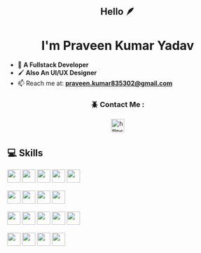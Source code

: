 <h2 align="center">Hello 🪶</h2>
<h1 align="center">I'm Praveen Kumar Yadav</h1>

- 🌱 **A Fullstack Developer**
- 🖌️ **Also An UI/UX Designer**
- 📫 Reach me at: **praveen.kumar835302@gmail.com**

<h3 align="center">🪲 Contact Me : </h3>
<p align="center">
<a href="https://www.linkedin.com/in/praveen-kumar-ba4421230/" target="blank"><img src="https://img.shields.io/badge/linkedin-%230077B5.svg?style=for-the-badge&logo=linkedin&logoColor=white" alt="https://www.linkedin.com/in/praveen-kumar-ba4421230/" style="margin-bottom: 4px;" height="30px"/></a>
</p>
  
## 💻 Skills
<p>
<img src="https://img.shields.io/badge/java-%23ED8B00.svg?style=for-the-badge&logo=java&logoColor=white" style="margin-bottom: 4px;" height="30px">
<img src="https://img.shields.io/badge/kotlin-%237F52FF.svg?style=for-the-badge&logo=kotlin&logoColor=white" style="margin-bottom: 4px;" height="30px">
<img src="https://img.shields.io/badge/javascript-%23323330.svg?style=for-the-badge&logo=javascript&logoColor=%23F7DF1E" style="margin-bottom: 4px;" height="30px">
<img src="https://img.shields.io/badge/c-%2300599C.svg?style=for-the-badge&logo=c&logoColor=white" style="margin-bottom: 4px;" height="30px">
<img src="https://img.shields.io/badge/dart-%230175C2.svg?style=for-the-badge&logo=dart&logoColor=white" style="margin-bottom: 4px;" height="30px">
</p>


<p>
<img src="https://img.shields.io/badge/html5-%23E34F26.svg?style=for-the-badge&logo=html5&logoColor=white" style="margin-bottom: 4px;" height="30px">
<img src="https://img.shields.io/badge/css3-%231572B6.svg?style=for-the-badge&logo=css3&logoColor=white" style="margin-bottom: 4px;" height="30px">
<img src="https://img.shields.io/badge/bootstrap-%23563D7C.svg?style=for-the-badge&logo=bootstrap&logoColor=white" style="margin-bottom: 4px;" height="30px">
<img src="https://img.shields.io/badge/tailwindcss-%2338B2AC.svg?style=for-the-badge&logo=tailwind-css&logoColor=white" style="margin-bottom: 4px;" height="30px">
</p>
  
 
<p>
<img src="https://img.shields.io/badge/figma-%23F24E1E.svg?style=for-the-badge&logo=figma&logoColor=white" style="margin-bottom: 4px;" height="30px">
<img src="https://img.shields.io/badge/LeetCode-000000?style=for-the-badge&logo=LeetCode&logoColor=#d16c06" style="margin-bottom: 4px;" height="30px">
<img src="https://img.shields.io/badge/git-%23F05033.svg?style=for-the-badge&logo=git&logoColor=white" style="margin-bottom: 4px;" height="30px">
<img src="https://img.shields.io/badge/AWS-%23FF9900.svg?style=for-the-badge&logo=amazon-aws&logoColor=white" style="margin-bottom: 4px;" height="30px">
<img src="https://img.shields.io/badge/firebase-%23039BE5.svg?style=for-the-badge&logo=firebase" style="margin-bottom: 4px;" height="30px">
</p>


<p>
<img src="https://img.shields.io/badge/MongoDB-%234ea94b.svg?style=for-the-badge&logo=mongodb&logoColor=white" style="margin-bottom: 4px;" height="30px">
<img src="https://img.shields.io/badge/express.js-%23404d59.svg?style=for-the-badge&logo=express&logoColor=%2361DAFB" style="margin-bottom: 4px;" height="30px">
<img src="https://img.shields.io/badge/react-%2320232a.svg?style=for-the-badge&logo=react&logoColor=%2361DAFB" style="margin-bottom: 4px;" height="30px">
<img src="https://img.shields.io/badge/node.js-6DA55F?style=for-the-badge&logo=node.js&logoColor=white" style="margin-bottom: 4px;" height="30px">
</p>
